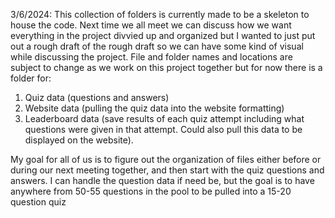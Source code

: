 3/6/2024:
This collection of folders is currently made to be a skeleton to house the code. Next time we all meet we can discuss how we want everything in the project divvied up and organized but I wanted to just put out a rough draft of the rough draft so we can have some kind of visual while discussing the project. File and folder names and locations are subject to change as we work on this project together but for now there is a folder for:

1. Quiz data (questions and answers)
2. Website data (pulling the quiz data into the website formatting)
3. Leaderboard data (save results of each quiz attempt including what questions were given in that attempt. Could also pull this data to be displayed on the website).

My goal for all of us is to figure out the organization of files either before or during our next meeting together, and then start with the quiz questions and answers. I can handle the question data if need be, but the goal is to have anywhere from 50-55 questions in the pool to be pulled into a 15-20 question quiz
